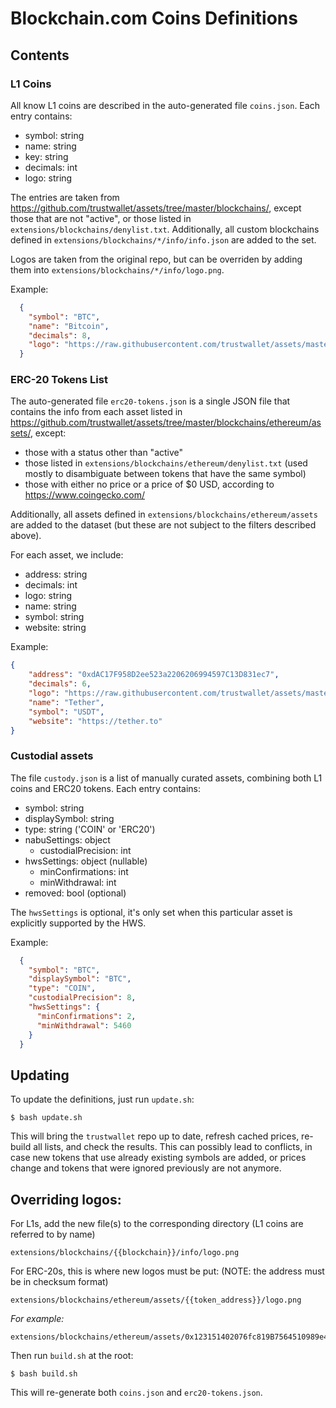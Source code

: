 # Blockchain.com Coins Definitions

## Contents

### L1 Coins

All know L1 coins are described in the auto-generated file `coins.json`. Each entry contains:

 - symbol: string
 - name: string
 - key: string
 - decimals: int
 - logo: string

The entries are taken from https://github.com/trustwallet/assets/tree/master/blockchains/, except those that are not "active", or those listed in `extensions/blockchains/denylist.txt`. Additionally, all custom blockchains defined in `extensions/blockchains/*/info/info.json` are added to the set.

Logos are taken from the original repo, but can be overriden by adding them into `extensions/blockchains/*/info/logo.png`.

Example: 

```json
  {
    "symbol": "BTC",
    "name": "Bitcoin",
    "decimals": 8,
    "logo": "https://raw.githubusercontent.com/trustwallet/assets/master/blockchains/bitcoin/info/logo.png"
  }
```

### ERC-20 Tokens List

The auto-generated file `erc20-tokens.json` is a single JSON file that contains the info from each asset listed in https://github.com/trustwallet/assets/tree/master/blockchains/ethereum/assets/, except:

 - those with a status other than "active"
 - those listed in `extensions/blockchains/ethereum/denylist.txt` (used mostly to disambiguate between tokens that have the same symbol)
 - those with either no price or a price of $0 USD, according to https://www.coingecko.com/

Additionally, all assets defined in `extensions/blockchains/ethereum/assets` are added to the dataset (but these are not subject to the filters described above).

For each asset, we include:
 - address: string
 - decimals: int
 - logo: string
 - name: string
 - symbol: string
 - website: string

Example:

```json
{
    "address": "0xdAC17F958D2ee523a2206206994597C13D831ec7",
    "decimals": 6,
    "logo": "https://raw.githubusercontent.com/trustwallet/assets/master/blockchains/ethereum/assets/0xdAC17F958D2ee523a2206206994597C13D831ec7/logo.png",
    "name": "Tether",
    "symbol": "USDT",
    "website": "https://tether.to"
}
```

### Custodial assets

The file `custody.json` is a list of manually curated assets, combining both L1 coins and ERC20 tokens. Each entry contains:

 - symbol: string
 - displaySymbol: string
 - type: string ('COIN' or 'ERC20')
 - nabuSettings: object
    - custodialPrecision: int
 - hwsSettings: object (nullable)
    - minConfirmations: int
    - minWithdrawal: int
 - removed: bool (optional)

The `hwsSettings` is optional, it's only set when this particular asset is explicitly supported by the HWS.

Example:
```json
  {
    "symbol": "BTC",
    "displaySymbol": "BTC",
    "type": "COIN",
    "custodialPrecision": 8,
    "hwsSettings": {
      "minConfirmations": 2,
      "minWithdrawal": 5460
    }
  }
```

## Updating

To update the definitions, just run `update.sh`:

```
$ bash update.sh
```

This will bring the `trustwallet` repo up to date, refresh cached prices, re-build all lists, and check the results. This can possibly lead to conflicts, in case new tokens that use already existing symbols are added, or prices change and tokens that were ignored previously are not anymore.

## Overriding logos:

For L1s, add the new file(s) to the corresponding directory (L1 coins are referred to by name)

```
extensions/blockchains/{{blockchain}}/info/logo.png
```

For ERC-20s, this is where new logos must be put: (NOTE: the address must be in checksum format)

```
extensions/blockchains/ethereum/assets/{{token_address}}/logo.png
```

_For example:_

```
extensions/blockchains/ethereum/assets/0x123151402076fc819B7564510989e475c9cD93CA/logo.png
```

Then run `build.sh` at the root:

```
$ bash build.sh
```

This will re-generate both `coins.json` and `erc20-tokens.json`.
